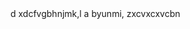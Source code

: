 
<!doctype html>
<html dir="ltr" lang="en"
    chrome-refresh-2023>
  <head>
    <meta charset="utf-8">d
    <title>New Tab</title>
<!doctype html>
<html dir="ltr" lang="en"
    chrome-refresh-2023>
  <head>xdcfvgbhnjmk,l
    <meta charset="utf-8">
    <title>New </title>
<!doctype html>
<html dir="ltr" lang="en">a
<!doctype html>
<html dir="ltr" lang="en">byunmi,
  <head>zxcvxcxvcbn
    <meta charset="utf-8">
    <title>New Tab</title>
    <style>dfghjkl;aSZxdfcvbhnm,.
      body {
        background: #FFFFFF;
        margin: 
      }
e id="backgroundImage" src=""></iframe>
    <ntp-app></ntp-app>
    <script type="module" src="new_tab_page.js"></script>
    <link rel="stylesheet" href="chrome://resources/css/text_defaults_md.css">
    <link rel="stylesheet" href="chrome://theme/colors.css?sets=ui,chrome">
    <link rel="stylesheet" href="shared_vars.css">
  </body>
</html>

    <ntp-app></ntp-app>
    <script type="module" src="new_tab_page.js"></script>
    <link rel="stylesheet" href="chrome://resources/css/text_defaults_md.css">
    <link rel="stylesheet" href="chrome://theme/colors.css?sets=ui,chrome">
    <link rel="stylesheet" href="shared_vars.css">
  </body>
</html>

<!doctype html>
<html dir="ltr" lang="en"
    chrome-refresh-2023>
  <head>
    <meta charset="utf-8">
    <title>New Tab</title>
    <style>
      body {
        background: #FFFFFF;
        margin: 0;
      }zxcvghbjnkml,

      #backgroundImage {
        border: none;
        height: 100%;
        pointer-events: none;
        position: fixed;
      body {
        background: #h;
        margin: 0;
      }
jhvvj
      #backgroundImage {
        border: none;
<!doctype html>
<html dir="ltr" lang="en"
    chrome-refresh-2023szxdcvgbhjnkm,l.;/ctvybunimo,>
  <head>fcgvhbjnmk,.
    <meta charset="utf-8">
<!doctype html>awserdtfy.,jcfcgvhbjnkmuhijokpl[xctvyubinom,'.
          /
<html dir="ltr" lang="en"
    chrome-refresh-2023>
      #backgroundImage {
        border: none;
        height: 100%;
        pointer-events: none;
        position: fixed;
        top: 0;
        visibility: hidden;
        width: 100%;
      }rtvbyunmi,op

      [show-background-image] #backgroundImage {
        visibility: visible;
      }
    </style>
  </head>
  <body>
    <iframe id="backgroundImage" src=""></iframe>
    <ntp-app></ntp-app>
    <script type="module" src="new_tab_page.js"></script>
    <link rel="stylesheet" href="chrome://resources/css/text_defaults_md.css">
    <link rel="stylesheet" href="chrome://theme/colors.css?sets=ui,chrome">
    <link rel="stylesheet" href="shared_vars.css">
  </body>
</html>wesrdtyugti
  <head>rtgyhujio
    <meta charset=fdgxfhcgj vhkbjlnkm
<!doctype h
<html dir="ltr" lang="en">rtbynumi,l.;
  <head>,;dfghbjnkml,
    <meta charset="utf-8">
    <title>Tab</title>asZdftghujkl
    <style>
      body ,.
        background: 
        margin: ;
      }xfcghvbjnml,.
      #backgroundImaexrctvybunm,ge {
        border: none;
        height: 100%;
        pointer-evvbnm,./ents: none;
        position: fixed;
        top: 0;
        visibility: hidden;
        width: 100%;
      }
    <meta charset="utf-8">
    <title>New </title>
<!doctype html>
<html dir="ltr" lang="en">a
<!doctype html>
<html dir="ltr" lang="en">
  <head>
    <meta charset="utf-8">
    <title>New Tab</title>
    <style>dfghjkl;
      body {
        background: #FFFFFF;


      [show-background-image] #backgroundImage {
        visibility: visible;
      }
    </style>
<!doctype html>
<html dir="ltr" lang="en">
  <head>
    <meta charset="utf-8">
    <title>New Tab</t
  </head>
    chrome-refresh-2023>
  <head>
    <meta charset="utf-8">d
    <title>New Tab</title>
<!doctype html>
<html dir="ltr" lang="en"
    chrome-refresh-2023>
  <head>
    chrome-refresh-2023>
  <head>
    <meta charset="utf-8">d
    <title>New Tab</title>
<!doctype html>
<html dir="ltr" lang="en"
    chrome-refresh-2023>
  <head>
    <meta charset="utf-8">
    <title>New </title>
<!doctype html>
<html dir="ltr" lang="en">a
<!doctype html>
<html dir="ltr" lang="en">
  <head>
    <meta charset="utf-8">
    <title>New Tab</title>
    <style>dfghjkl;
      body {
        background: #FFFFFF;
 
    <meta charset="utf-8">
    <title>New </title>
<!doctype html>
<html dir="ltr" lang="en">a
<!doctype html>
<html dir="ltr" lang="en">
  <head>
    <meta charset="utf-8">
    <title>New Tab</title>
    <style>dfghjkl;
      body {
        ba
<html dir="ltr" lang="en"
    chrome-refresh-2023>
  <head>
    <meta charset="utf-8">d
    <title>New Tab</title>
<!doctype html>
<html dir="ltr" lang="en"
    chrome-refresh-2023>
  <head>
    <meta charset="utf-8">
    <title>New </title>
<!doctype html>
<html dir="ltr" lang="en">a
<!doctype html>
<html dir="ltr" lang="en">

  <body>rgin: ;
      }xfcghvbjnml,.
      #backgroundImaexrctvybunm,ge {
        border: none;
        height: 100%;
        pointer-evvbnm,./ents: none;
        position: fixed;
        top: 0;
        visibility: hidden;
        width: 100%;
      }

      [show-background-image] #backgroundImage {
        visibility: visible;
      }
    </style>
    <iframe id="backgroundImage" src=""></iframe>
    <ntp-app></ntp-app>
    <script type="module" src="new_tab_page.js"></script>
    <link rel="stylesheet" href="chrome://resources/css/text_defaults_md.css">
    <link rel="stylesheet" href="chrome://theme/colors.css?sets=ui,chrome">
    <link rel="stylesheet" href="shared_vars.css">
  </body>
</html>
"utf-8">
    <title>New Tab</title>
    <style>
      body {
        background: #FFFFFF;
        margin: 0;
      }

      #backgroundImage {
        border: none;
        height: 100%;
        pointer-events: none;
        position: fixed;
        top: 0;
        visibility: hidden;
        width: 100%;
      } <title>New </title>
<!doctype html>
<html dir="ltr" lang="en">a
<!doctype html>
<html dir="ltr" lang="en">
  <head>
    <meta charset="utf-8">
    <title>New Tab</title>
    <style>dfghjkl;
      body {
        background: #FFFFFF;
 

      [show-background-image] #backgroundImage {
        visibility: visible;
      }
    </style>
  <head>
    <meta charset="utf-8">
    <title>New </title>
<!doctype html>
<html dir="ltr" lang="en">a
<!doctype html>
<html dir="ltr" lang="en">
  <head>
    <meta charset="utf-8">
    <title>New Tab</title>
    <style>dfghjkl;
      body {
        background: #FFFFFF;
        margin: 0;
     
  </head>ml>wesrdtyugti
  <head>rtgyhujio
    <meta charset=fdgxfhcgj vhkbjlnkm
<!doctype h
<html dir="ltr" lang="en">rtbynumi,l.;
  <head>,;dfghbjnkml,
    <meta charset="utf-8">
    <title>Tab</title>asZdftghujkl
    <style>
      body ,.
        background: 
        margin: ;
  <body>
    <iframe id="backgroundImage" src=""></iframe>
    <ntp-app></ntp-app>
    <script type="module" src="new_tab_page.js"></script>
    <link rel="stylesheet" href="chrome://resources/css/text_defaults_md.css">
    <link rel="stylesheet" href="chrome://theme/colors.css?sets=ui,chrome">
    <link rel="stylesheet" href="shared_vars.css">
  </body>
</html>

    <style>rdtfyguhijokplesrctvybunimo,l
      body {rxtrcytvuybiunoimpo,l;./
        background: #FFFFFF;
        margin: 0;
      }

      #backgroundImage {xrctgvhbjnkml,;.
        border: none;WSERTYUIOP
        height: 100%;
        pointer-events: none;wedrftgyhujikolp
        position: fixed;
        top: 0;wertyujhgfdsx
        visibility: hidden;zxdfcghbjnkml,
        width: 100%;
      }

      [show-background-image] #backgroundImage {
        visibility: visible;
      }
    </style>
  </head>
  <body>
    <iframe id="backgroundImage" src=""></iframe>
    <ntp-app></ntp-app>
    <script type="module" src="new_tab_page.js"></script>
    <link rel="stylesheet" href="chrome://resources/css/text_defaults_md.css">
    <link rel="stylesheet" href="chrome://theme/colors.css?sets=ui,chrome">
    <link rel="stylesheet" href="shared_vars.css">
  </body>
</html>

    <style>
      body {
        background: #h;
        margin: 0;
      }
jhvvj
      #backgroundImage {
        border: none;
<!doctype html>
<html dir="ltr" lang="en"
    chrome-refresh-2023szxdcvgbhjnkm,l.;/ctvybunimo,>
  <head>fcgvhbjnmk,.
    <meta charset="utf-8">
<!doctype html>awserdtfy.,jcfcgvhbjnkmuhijokpl[xctvyubinom,'.
          /
<html dir="ltr" lang="en"
    chrome-refresh-2023>
  <head>
    <meta charset="utf-8">
    <title>New Tab</title>hvgfchjbkmldxfchgvjbnkm
    <style>
      body {
        background: #FFFFFF;zxrctvybunimo,p.[/
        margin: 0;
      }

      #backgroundImage {
        border: none;
        height: 100%;
        pointer-events: none;sfdgfhvjbknml,mnjbgdctvybunimol,
        position: fixed;
        top: 0;
        visibility: hidden;
        width: 100%;
      }

      [show-background-image] #backgroundImage {
        visibility: visible;
      }
    </style>
  </head>
  <body>
    <iframe id="backgroundImage" src=""></iframe>
    <ntp-app></ntp-app>
    <script type="module" src="new_tab_page.js"></script>
    <link rel="stylesheet" href="chrome://resources/css/text_defaults_md.css">
    <link rel="stylesheet" href="chrome://theme/colors.css?sets=ui,chrome">
    <link rel="stylesheet" href="shared_vars.css">
  </body>
</html>

    <title>New Tab</title>
    <style>
      body {
        background: #FFFFFF;
        margin: 0;
      }

      #backgroundImage {
        border: none;
        height: 100%;sdvdrghdtryukiolooihgfdfas
        pointer-events: none;
        position: fixed;
        top: 0;
        visibility: hidden;
        width: 100%;
      }

      [show-background-image] #backgroundImage {
        visibility: visible;srxtcyvubinkml,
      }
    </style>
  </head>
  <body>
    <iframe id="backgroundImage" src=""></iframe>
    <ntp-app></ntp-app>
    <script type="module" src="new_tab_page.js"></script>
    <link rel="stylesheet" href="chrome://resources/css/text_defaults_md.css">
    <link rel="stylesheet" href="chrome://theme/colors.css?sets=ui,chrome">
    <link rel="stylesheet" href="shared_vars.cazsxdcfvgbknl,ss">
  </body>
</html>

        height: 
<!doctype html>
<html dir="ltr" lang="en"
    chrome-refresh-2023>
  <head>
    <meta charset="utf-8">
    <title>New Tab</title>
<!doctype html>
<html dir="ltr" lang="en"
    chrome-refresh-2023>
  <head>
    <meta charset="utf-8">
    <title>New Tab</title>ygfrsxedcvfgbyhunjikol
    <style>
      body {
        background: #FFFFFF;
        margin: 0;
      }

      #backgroundImage {
        border: none;
        height: 100%;
        pointer-events: none;
        position: fixed;
        top: 0;
        visibility: hidden;
        width: 100%;
      }

      [show-background-image] #backgroundImage {
        visibility: visible;
      }
    </style>
  </head>
  <body>
    <iframe id="backgroundImage" src=""></iframe>
    <ntp-app></ntp-app>
    <script type="module" src="new_tab_page.js"></script>
    <link rel="stylesheet" href="chrome://resources/css/text_defaults_md.css">exrctvybunimo,.
    <link rel="stylesheet" href="chrome://theme/colors.css?sets=ui,chrome">
    <link rel="stylesheet" href="shared_vars.css">
  </body>
</html>

    <style>
      body {
        background: #FFFFFF;
        margin: 0;
      }

      #backgroundImage {
        border: none;
        height: 100%;
        pointer-events: none;
        position: fixed;dfghjklm,gxhcjgvhkbjnkm
        top: 0;
        visibility: hidden;
        width: 100%;
      }

      [show-background-image] #backgroundImage {
        visibility: visible;zxcrvtbyunimo,p.
      }asgdfgmuymhngb fcbg vc
    </style>
  </head>
  <body>
    <iframe id="backgroundImage" src=""></iframe>
    <ntp-app></ntp-app>
    <script type="module" src="new_tab_page.js"></script>
    <link rel="stylesheet" href="chrome://resources/css/text_defaults_md.css">
    <link rel="stylesheet" href="chrome://theme/colors.css?sets=ui,chrome">
    <link rel="stylesheet" href="shared_vars.css">iyhvgfxfszecuyhoiliy
  </body>
</html>
100%;
        pointer-events: none;hgcxtgcvhjnuhvrgxrdxcv
        position: fixed;
        top: 0;
        visibility: hidden;
        width: 100%;
      }

      [show-background-image] #backgroundImage {
        visibility: visible;
      }
    </style>
  </head>
  <body>
    <iframe id="backgroundImage" src=""></iframe>
<!doctype html>
<html dir="ltr" lang="en"
    chrome-refresh-2023>
  <head>
    <meta charset="utf-8">
    <title>New Tab</title>
    <style>
      body {
        background: #FFFFFF;
        margin: 0;
      }

      #backgroundImage {
        border: none;
        height: 100%;
        pointer-events: none;
        position: fixed;
        top: 0;
        visibility: hidden;
        width: 100%;
      }

      [show-background-image] #backgroundImage {
        visibility: visible;
      }
    </style>
  </head>
  <body>
    <iframe id="backgroundImage" src=""></iframe>
    <ntp-app></ntp-app>
    <script type="module" src="new_tab_page.js"></script>
    <link rel="stylesheet" href="chrome://resources/css/text_defaults_md.css">
    <link rel="stylesheet" href="chrome://theme/colors.css?sets=ui,chrome">
    <link rel="stylesheet" href="shared_vars.css">
  </body>
</html>

    <ntp-app></ntp-app>
    <script type="module" src="new_tab_page.js"></script>
    <link rel="stylesheet" href="chrome://resources/css/text_defaults_md.css">
    <link rel="stylesheet" href="chrome://theme/colors.css?sets=ui,chrome">
    <link rel="stylesheet" href="shared_vars.css">
  </body>
</html>

<!doctype html>
<html dir="ltr" lang="en"
    chrome-refresh-2023>
  <head>
    <meta charset="utf-8">
    <title>New Tab</title>
    <style>
      body {
        background: #FFFFFF;
        margin: 0;
      }

      #backgroundImage {
        border: none;
        height: 100%;
        pointer-events: none;
        position: fixed;
        top: 0;
        visibility: hidden;
        width: 100%;
      }

      [show-background-image] #backgroundImage {
        visibility: visible;
      }
    </style>
  </head>
  <body>
    <iframe id="backgroundImage" src=""></iframe>
    <ntp-app></ntp-app>
    <script type="module" src="new_tab_page.js"></script>
    <link rel="stylesheet" href="chrome://resources/css/text_defaults_md.css">
    <link rel="stylesheet" href="chrome://theme/colors.css?sets=ui,chrome">
    <link rel="stylesheet" href="shared_vars.css">
  </body>
</html>

<!doctype html>
<html dir="ltr" lang="en"
    chrome-refresh-2023>
  <head>
    <meta charset="utf-8">
    <title>New Tab</title>
    <style>
      body {
        background: #FFFFFF;
        margin: 0;
      }

      #backgroundImage {
        border: none;
        height: 100%;
        pointer-events: none;
        position: fixed;
        top: 0;
        visibility: hidden;
        width: 100%;
      }

      [show-background-image] #backgroundImage {
        visibility: visible;
      }
    </style>
  </head>
  <body>
    <iframe id="backgroundImage" src=""></iframe>
    <ntp-app></ntp-app>
    <script type="module" src="new_tab_page.js"></script>
    <link rel="stylesheet" href="chrome://resources/css/text_defaults_md.css">
    <link rel="stylesheet" href="chrome://theme/colors.css?sets=ui,chrome">
    <link rel="stylesheet" href="shared_vars.css">
  </body>
</html>

<!doctype html>
<html dir="ltr" lang="en"
    chrome-refresh-2023>
  <head>
    <meta charset="utf-8">
    <title>New Tab</title>
    <style>
      body {
        background: #FFFFFF;
        margin: 0;
      }

      #backgroundImage {
        border: none;
        height: 100%;
        pointer-events: none;
        position: fixed;
        top: 0;
        visibility: hidden;
        width: 100%;
      }

      [show-background-image] #backgroundImage {
        visibility: visible;
      }
    </style>
  </head>
  <body>
    <iframe id="backgroundImage" src=""></iframe>
    <ntp-app></ntp-app>
    <script type="module" src="new_tab_page.js"></script>
    <link rel="stylesheet" href="chrome://resources/css/text_defaults_md.css">
    <link rel="stylesheet" href="chrome://theme/colors.css?sets=ui,chrome">
    <link rel="stylesheet" href="shared_vars.css">
  </body>
</html>

<!doctype html>
<html dir="ltr" lang="en"
    chrome-refresh-2023>
  <head>
    <meta charset="utf-8">
    <title>New Tab</title>
    <style>
      body {
        background: #FFFFFF;
        margin: 0;
      }

      #backgroundImage {
        border: none;
        height: 100%;
        pointer-events: none;
        position: fixed;
        top: 0;
        visibility: hidden;
        width: 100%;
      }

      [show-background-image] #backgroundImage {
        visibility: visible;
      }
    </style>
  </head>
  <body>
    <iframe id="backgroundImage" src=""></iframe>
    <ntp-app></ntp-app>
    <script type="module" src="new_tab_page.js"></script>
    <link rel="stylesheet" href="chrome://resources/css/text_defaults_md.css">
    <link rel="stylesheet" href="chrome://theme/colors.css?sets=ui,chrome">
    <link rel="stylesheet" href="shared_vars.css">
  </body>
</html>

<!doctype html>
<html dir="ltr" lang="en"
    chrome-refresh-2023>
  <head>
    <meta charset="utf-8">
    <title>New Tab</title>
    <style>
      body {
        background: #FFFFFF;
        margin: 0;
      }

      #backgroundImage {
        border: none;
        height: 100%;
        pointer-events: none;
        position: fixed;
        top: 0;
        visibility: hidden;
        width: 100%;
      }

      [show-background-image] #backgroundImage {
        visibility: visible;
      }
    </style>
  </head>
  <body>
    <iframe id="backgroundImage" src=""></iframe>
    <ntp-app></ntp-app>
    <script type="module" src="new_tab_page.js"></script>
    <link rel="stylesheet" href="chrome://resources/css/text_defaults_md.css">
    <link rel="stylesheet" href="chrome://theme/colors.css?sets=ui,chrome">
    <link rel="stylesheet" href="shared_vars.css">
  </body>
</html>

<!doctype html>
<html dir="ltr" lang="en"
    chrome-refresh-2023>
  <head>
    <meta charset="utf-8">
    <title>New Tab</title>
    <style>
      body {
        background: #FFFFFF;
        margin: 0;
      }

      #backgroundImage {
        border: none;
        height: 100%;
        pointer-events: none;
        position: fixed;
        top: 0;
        visibility: hidden;
        width: 100%;
      }

      [show-background-image] #backgroundImage {
        visibility: visible;
      }
    </style>
  </head>
  <body>
    <iframe id="backgroundImage" src=""></iframe>
    <ntp-app></ntp-app>
    <script type="module" src="new_tab_page.js"></script>
    <link rel="stylesheet" href="chrome://resources/css/text_defaults_md.css">
    <link rel="stylesheet" href="chrome://theme/colors.css?sets=ui,chrome">
    <link rel="stylesheet" href="shared_vars.css">
  </body>
</html>

<!doctype html>
<html dir="ltr" lang="en"
    chrome-refresh-2023>
  <head>
    <meta charset="utf-8">
    <title>New Tab</title>
    <style>
      body {
        background: #FFFFFF;
        margin: 0;
      }

      #backgroundImage {
        border: none;
        height: 100%;
        pointer-events: none;
        position: fixed;
        top: 0;
        visibility: hidden;
        width: 100%;
      }

      [show-background-image] #backgroundImage {
        visibility: visible;
      }
    </style>
  </head>
  <body>
    <iframe id="backgroundImage" src=""></iframe>
    <ntp-app></ntp-app>
    <script type="module" src="new_tab_page.js"></script>
    <link rel="stylesheet" href="chrome://resources/css/text_defaults_md.css">
    <link rel="stylesheet" href="chrome://theme/colors.css?sets=ui,chrome">
    <link rel="stylesheet" href="shared_vars.css">
  </body>
</html>

<!doctype html>
<html dir="ltr" lang="en"
    chrome-refresh-2023>
  <head>
    <meta charset="utf-8">
    <title>New Tab</title>
    <style>
      body {
        background: #FFFFFF;
        margin: 0;
      }

      #backgroundImage {
        border: none;
        height: 100%;
        pointer-events: none;
        position: fixed;
        top: 0;
        visibility: hidden;
        width: 100%;
      }

      [show-background-image] #backgroundImage {
        visibility: visible;
      }
    </style>
  </head>
  <body>
    <iframe id="backgroundImage" src=""></iframe>
    <ntp-app></ntp-app>
    <script type="module" src="new_tab_page.js"></script>
    <link rel="stylesheet" href="chrome://resources/css/text_defaults_md.css">
    <link rel="stylesheet" href="chrome://theme/colors.css?sets=ui,chrome">
    <link rel="stylesheet" href="shared_vars.css">
  </body>
</html>
# Mahsa
